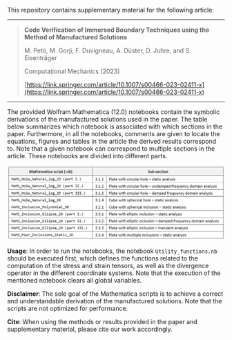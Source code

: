 This repository contains supplementary material for the following article:

---

>**Code Verification of Immersed Boundary Techniques using the Method of Manufactured Solutions**
>
>M. Petö, M. Gorji, F. Duvigneau, A. Düster, D. Juhre, and S. Eisenträger
>
>Computational Mechanics (2023)
>
>[https://link.springer.com/article/10.1007/s00466-023-02411-x](https://link.springer.com/article/10.1007/s00466-023-02411-x)

---

The provided Wolfram Mathematica (12.0) notebooks contain the symbolic derivations of the manufactured solutions used in the paper. The table below summarizes which notebook is associated with which sections in the paper. Furthermore, in all the notebooks, comments are given to locate the equations, figures and tables in the article the derived results correspond to. Note that a given notebook can correspond to multiple sections in the article. These notebooks are divided into different parts.

![Scheme](table.PNG)

**Usage**: In order to run the notebooks, the notebook `Utility_functions.nb` should be executed first, which defines the functions related to the computation of the stress and strain tensors, as well as the divergence operator in the different coordinate systems. Note that the execution of the mentioned notebook clears all global variables.

**Disclaimer**: The sole goal of the Mathematica scripts is to achieve a correct and understandable derivation of the manufactured solutions. Note that the scripts are not optimized for performance.

**Cite**: When using the methods or results provided in the paper and supplementary material, please cite our work accordingly.
